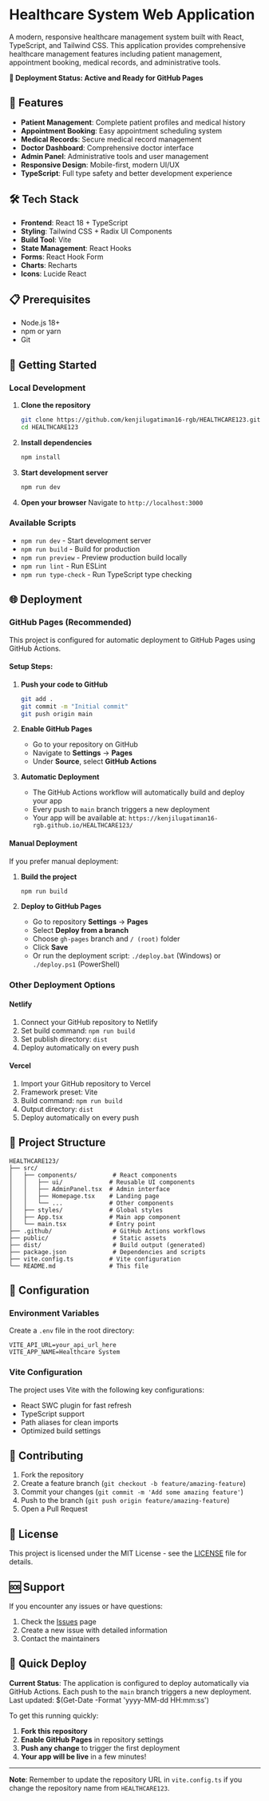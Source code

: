 # Healthcare System Web Application

A modern, responsive healthcare management system built with React, TypeScript, and Tailwind CSS. This application provides comprehensive healthcare management features including patient management, appointment booking, medical records, and administrative tools.

**🚀 Deployment Status: Active and Ready for GitHub Pages**

## 🚀 Features

- **Patient Management**: Complete patient profiles and medical history
- **Appointment Booking**: Easy appointment scheduling system
- **Medical Records**: Secure medical record management
- **Doctor Dashboard**: Comprehensive doctor interface
- **Admin Panel**: Administrative tools and user management
- **Responsive Design**: Mobile-first, modern UI/UX
- **TypeScript**: Full type safety and better development experience

## 🛠️ Tech Stack

- **Frontend**: React 18 + TypeScript
- **Styling**: Tailwind CSS + Radix UI Components
- **Build Tool**: Vite
- **State Management**: React Hooks
- **Forms**: React Hook Form
- **Charts**: Recharts
- **Icons**: Lucide React

## 📋 Prerequisites

- Node.js 18+ 
- npm or yarn
- Git

## 🚀 Getting Started

### Local Development

1. **Clone the repository**
   ```bash
   git clone https://github.com/kenjilugatiman16-rgb/HEALTHCARE123.git
   cd HEALTHCARE123
   ```

2. **Install dependencies**
   ```bash
   npm install
   ```

3. **Start development server**
   ```bash
   npm run dev
   ```

4. **Open your browser**
   Navigate to `http://localhost:3000`

### Available Scripts

- `npm run dev` - Start development server
- `npm run build` - Build for production
- `npm run preview` - Preview production build locally
- `npm run lint` - Run ESLint
- `npm run type-check` - Run TypeScript type checking

## 🌐 Deployment

### GitHub Pages (Recommended)

This project is configured for automatic deployment to GitHub Pages using GitHub Actions.

#### Setup Steps:

1. **Push your code to GitHub**
   ```bash
   git add .
   git commit -m "Initial commit"
   git push origin main
   ```

2. **Enable GitHub Pages**
   - Go to your repository on GitHub
   - Navigate to **Settings** → **Pages**
   - Under **Source**, select **GitHub Actions**

3. **Automatic Deployment**
   - The GitHub Actions workflow will automatically build and deploy your app
   - Every push to `main` branch triggers a new deployment
   - Your app will be available at: `https://kenjilugatiman16-rgb.github.io/HEALTHCARE123/`

#### Manual Deployment

If you prefer manual deployment:

1. **Build the project**
   ```bash
   npm run build
   ```

2. **Deploy to GitHub Pages**
   - Go to repository **Settings** → **Pages**
   - Select **Deploy from a branch**
   - Choose `gh-pages` branch and `/ (root)` folder
   - Click **Save**
   - Or run the deployment script: `./deploy.bat` (Windows) or `./deploy.ps1` (PowerShell)

### Other Deployment Options

#### Netlify
1. Connect your GitHub repository to Netlify
2. Set build command: `npm run build`
3. Set publish directory: `dist`
4. Deploy automatically on every push

#### Vercel
1. Import your GitHub repository to Vercel
2. Framework preset: Vite
3. Build command: `npm run build`
4. Output directory: `dist`
5. Deploy automatically on every push

## 📁 Project Structure

```
HEALTHCARE123/
├── src/
│   ├── components/          # React components
│   │   ├── ui/             # Reusable UI components
│   │   ├── AdminPanel.tsx  # Admin interface
│   │   ├── Homepage.tsx    # Landing page
│   │   └── ...             # Other components
│   ├── styles/             # Global styles
│   ├── App.tsx             # Main app component
│   └── main.tsx            # Entry point
├── .github/                 # GitHub Actions workflows
├── public/                  # Static assets
├── dist/                    # Build output (generated)
├── package.json             # Dependencies and scripts
├── vite.config.ts          # Vite configuration
└── README.md               # This file
```

## 🔧 Configuration

### Environment Variables

Create a `.env` file in the root directory:

```env
VITE_API_URL=your_api_url_here
VITE_APP_NAME=Healthcare System
```

### Vite Configuration

The project uses Vite with the following key configurations:
- React SWC plugin for fast refresh
- TypeScript support
- Path aliases for clean imports
- Optimized build settings

## 🤝 Contributing

1. Fork the repository
2. Create a feature branch (`git checkout -b feature/amazing-feature`)
3. Commit your changes (`git commit -m 'Add some amazing feature'`)
4. Push to the branch (`git push origin feature/amazing-feature`)
5. Open a Pull Request

## 📝 License

This project is licensed under the MIT License - see the [LICENSE](LICENSE) file for details.

## 🆘 Support

If you encounter any issues or have questions:

1. Check the [Issues](https://github.com/kenjilugatiman16-rgb/HEALTHCARE123/issues) page
2. Create a new issue with detailed information
3. Contact the maintainers

## 🚀 Quick Deploy

**Current Status**: The application is configured to deploy automatically via GitHub Actions. Each push to the `main` branch triggers a new deployment. Last updated: $(Get-Date -Format 'yyyy-MM-dd HH:mm:ss')

To get this running quickly:

1. **Fork this repository**
2. **Enable GitHub Pages** in repository settings
3. **Push any change** to trigger the first deployment
4. **Your app will be live** in a few minutes!

---

**Note**: Remember to update the repository URL in `vite.config.ts` if you change the repository name from `HEALTHCARE123`.
  
